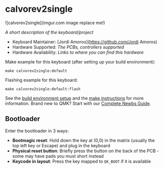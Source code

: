 # calvorev2single

![calvorev2single](imgur.com image replace me!)

*A short description of the keyboard/project*

* Keyboard Maintainer: [Jordi Amoros](https://github.com/Jordi Amoros)
* Hardware Supported: *The PCBs, controllers supported*
* Hardware Availability: *Links to where you can find this hardware*

Make example for this keyboard (after setting up your build environment):

    make calvorev2single:default

Flashing example for this keyboard:

    make calvorev2single:default:flash

See the [build environment setup](https://docs.qmk.fm/#/getting_started_build_tools) and the [make instructions](https://docs.qmk.fm/#/getting_started_make_guide) for more information. Brand new to QMK? Start with our [Complete Newbs Guide](https://docs.qmk.fm/#/newbs).

## Bootloader

Enter the bootloader in 3 ways:

* **Bootmagic reset**: Hold down the key at (0,0) in the matrix (usually the top left key or Escape) and plug in the keyboard
* **Physical reset button**: Briefly press the button on the back of the PCB - some may have pads you must short instead
* **Keycode in layout**: Press the key mapped to `QK_BOOT` if it is available
